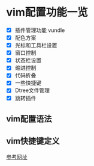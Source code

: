 # vim配置功能一览
- [x] 插件管理功能 vundle
- [x] 配色方案
- [x] 光标和工具栏设置
- [x] 窗口控制
- [x] 状态栏设置
- [x] 缩进控制
- [x] 代码折叠
- [x] 一些快捷键
- [x] Dtree文件管理
- [x] 跳转插件
## vim配置语法
## vim快捷键定义

[参考网址](https://github.com/yangyangwithgnu/use_vim_as_ide)
